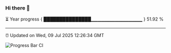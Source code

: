 ### Hi there 👋

⏳ Year progress { ███████████████▁▁▁▁▁▁▁▁▁▁▁▁▁▁▁ } 51.92 %

---

⏰ Updated on Wed, 09 Jul 2025 12:26:34 GMT

![Progress Bar CI](https://github.com/code-lakshay/GitHub-Actions-Demo/workflows/Progress%20Bar%20CI/badge.svg)
